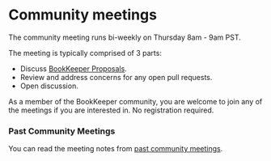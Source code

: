 # Community meetings

The community meeting runs bi-weekly on Thursday 8am - 9am PST.

The meeting is typically comprised of 3 parts:

- Discuss [BookKeeper Proposals](https://bookkeeper.apache.org/community/bookkeeper-proposals/).
- Review and address concerns for any open pull requests.
- Open discussion.

As a member of the BookKeeper community, you are welcome to join any of the meetings if you are interested in. No registration required.

### Past Community Meetings

You can read the meeting notes from [past community meetings](https://cwiki.apache.org/confluence/display/BOOKKEEPER/Community+Meetings).
